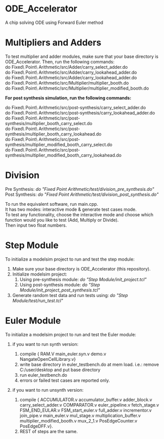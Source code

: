 # ODE_Accelerator
A chip solving ODE using Forward Euler method  

# Multipliers and Adders
To test multiplier and adder modules, make sure that your base directory is ODE_Accelerator. Then, run the following commands:  
do Fixed\ Point\ Arithmetic/src/Adder/carry_select_adder.do  
do Fixed\ Point\ Arithmetic/src/Adder/carry_lookahead_adder.do  
do Fixed\ Point\ Arithmetic/src/Adder/carry_lookahead_adder.do  
do Fixed\ Point\ Arithmetic/src/Multiplier/multiplier_booth.do  
do Fixed\ Point\ Arithmetic/src/Multiplier/multiplier_modified_booth.do  
  
**For post synthesis simulation, run the following commands:**
  
do Fixed\ Point\ Arithmetic/src/post-synthesis/carry_select_adder.do  
do Fixed\ Point\ Arithmetic/src/post-synthesis/carry_lookahead_adder.do  
do Fixed\ Point\ Arithmetic/src/post-synthesis/multiplier_booth_carry_select.do  
do Fixed\ Point\ Arithmetic/src/post-synthesis/multiplier_booth_carry_lookahead.do  
do Fixed\ Point\ Arithmetic/src/post-synthesis/multiplier_modified_booth_carry_select.do  
do Fixed\ Point\ Arithmetic/src/post-synthesis/multiplier_modified_booth_carry_lookahead.do  

# Division
Pre Synthesis: *do "Fixed Point Arithmetic/test/division_pre_synthesis.do"*  
Post Synthesis: *do "Fixed Point Arithmetic/test/division_post_synthesis.do"*

To run the equivalent software, run main.cpp.  
It has two modes: interactive mode & generate test cases mode.  
To test any functionality, choose the interactive mode and choose which function would you like to test (Add, Multiply or Divide).  
Then input two float numbers.

# Step Module
To initialize a modelsim project to run and test the step module:

1. Make sure your base directory is ODE_Accelerator (this repository).
2. Initialize modelsim project:
    1. Using pre-synthesis module: *do "Step Module/init_project.tcl"*
    2. Using post-synthesis module: *do "Step Module/init_project_post_synthesis.tcl"*
3. Generate random test data and run tests using:  *do "Step Module/test/run_test.tcl"*

# Euler Module
To initialize a modelsim project to run and test the Euler module:

1. if you want to run synth version:
   1. compile { RAM.V main_euler.syn.v demo.v NangateOpenCellLibrary.v}
   2. write base directory in euler_testbench.do at mem load. i.e.: remove C:/user/desktop and put base directory
   3. run euler_testbench.do
   4. errors or failed test cases are reported only.
   
2. if you want to run unsynth version:
    1. compile { ACCUMULATOR.v accumulator_buffer.v adder_block.v carry_select_adder.v COMPARATOR.v euler_pipeline.v fetch_stage.v FSM_END_EULAR.v FSM_start_euler.v full_adder.v incrementor.v join_pipe.v main_euler.v mul_stage.v multiplication_buffer.v multiplier_modified_booth.v mux_2_1.v PosEdgeCounter.v PosEdgeDFF.v}.
    2. REST of steps are the same.
